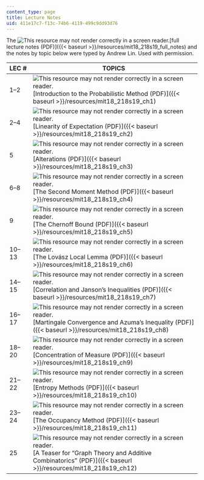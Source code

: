 ```yaml
---
content_type: page
title: Lecture Notes
uid: 411e17c7-f13c-74b6-4119-499c9dd93d76
---
```


The ![This resource may not render correctly in a screen reader.](/images/inacessible.gif)[full lecture notes (PDF)]({{< baseurl >}}/resources/mit18_218s19_full_notes) and the notes by topic below were typed by Andrew Lin. Used with permission.

| LEC # | TOPICS |
| --- | --- |
| 1–2 | ![This resource may not render correctly in a screen reader.](/images/inacessible.gif)[Introduction to the Probabilistic Method (PDF)]({{< baseurl >}}/resources/mit18_218s19_ch1) |
| 2–4 | ![This resource may not render correctly in a screen reader.](/images/inacessible.gif)[Linearity of Expectation (PDF)]({{< baseurl >}}/resources/mit18_218s19_ch2) |
| 5 | ![This resource may not render correctly in a screen reader.](/images/inacessible.gif)[Alterations (PDF)]({{< baseurl >}}/resources/mit18_218s19_ch3) |
| 6–8 | ![This resource may not render correctly in a screen reader.](/images/inacessible.gif)[The Second Moment Method (PDF)]({{< baseurl >}}/resources/mit18_218s19_ch4) |
| 9 | ![This resource may not render correctly in a screen reader.](/images/inacessible.gif)[The Chernoff Bound (PDF)]({{< baseurl >}}/resources/mit18_218s19_ch5) |
| 10–13 | ![This resource may not render correctly in a screen reader.](/images/inacessible.gif)[The Lovász Local Lemma (PDF)]({{< baseurl >}}/resources/mit18_218s19_ch6) |
| 14–15 | ![This resource may not render correctly in a screen reader.](/images/inacessible.gif)[Correlation and Janson’s Inequalities (PDF)]({{< baseurl >}}/resources/mit18_218s19_ch7) |
| 16–17 | ![This resource may not render correctly in a screen reader.](/images/inacessible.gif)[Martingale Convergence and Azuma’s Inequality (PDF)]({{< baseurl >}}/resources/mit18_218s19_ch8) |
| 18–20 | ![This resource may not render correctly in a screen reader.](/images/inacessible.gif)[Concentration of Measure (PDF)]({{< baseurl >}}/resources/mit18_218s19_ch9) |
| 21–22 | ![This resource may not render correctly in a screen reader.](/images/inacessible.gif)[Entropy Methods (PDF)]({{< baseurl >}}/resources/mit18_218s19_ch10) |
| 23–24 | ![This resource may not render correctly in a screen reader.](/images/inacessible.gif)[The Occupancy Method (PDF)]({{< baseurl >}}/resources/mit18_218s19_ch11) |
| 25 | ![This resource may not render correctly in a screen reader.](/images/inacessible.gif)[A Teaser for “Graph Theory and Additive Combinatorics” (PDF)]({{< baseurl >}}/resources/mit18_218s19_ch12)